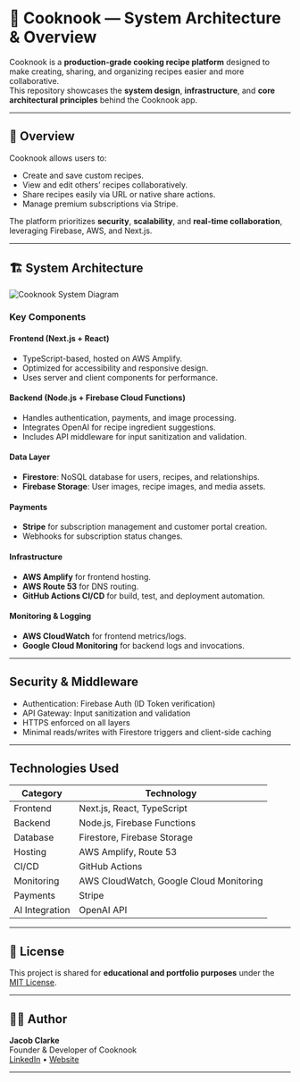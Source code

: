 # 🍳 Cooknook — System Architecture & Overview

Cooknook is a **production-grade cooking recipe platform** designed to make creating, sharing, and organizing recipes easier and more collaborative.  
This repository showcases the **system design**, **infrastructure**, and **core architectural principles** behind the Cooknook app.

---

## 🧩 Overview

Cooknook allows users to:
- Create and save custom recipes.
- View and edit others’ recipes collaboratively.
- Share recipes easily via URL or native share actions.
- Manage premium subscriptions via Stripe.

The platform prioritizes **security**, **scalability**, and **real-time collaboration**, leveraging Firebase, AWS, and Next.js.

---

## 🏗️ System Architecture

![Cooknook System Diagram](./docs/system-design-diagram.png)

### Key Components

#### **Frontend (Next.js + React)**
- TypeScript-based, hosted on AWS Amplify.
- Optimized for accessibility and responsive design.
- Uses server and client components for performance.

#### **Backend (Node.js + Firebase Cloud Functions)**
- Handles authentication, payments, and image processing.
- Integrates OpenAI for recipe ingredient suggestions.
- Includes API middleware for input sanitization and validation.

#### **Data Layer**
- **Firestore**: NoSQL database for users, recipes, and relationships.
- **Firebase Storage**: User images, recipe images, and media assets.

#### **Payments**
- **Stripe** for subscription management and customer portal creation.
- Webhooks for subscription status changes.

#### **Infrastructure**
- **AWS Amplify** for frontend hosting.
- **AWS Route 53** for DNS routing.
- **GitHub Actions CI/CD** for build, test, and deployment automation.

#### **Monitoring & Logging**
- **AWS CloudWatch** for frontend metrics/logs.
- **Google Cloud Monitoring** for backend logs and invocations.

---

## Security & Middleware

- Authentication: Firebase Auth (ID Token verification)
- API Gateway: Input sanitization and validation
- HTTPS enforced on all layers
- Minimal reads/writes with Firestore triggers and client-side caching

---

## Technologies Used

| Category | Technology |
|-----------|-------------|
| Frontend | Next.js, React, TypeScript |
| Backend | Node.js, Firebase Functions |
| Database | Firestore, Firebase Storage |
| Hosting | AWS Amplify, Route 53 |
| CI/CD | GitHub Actions |
| Monitoring | AWS CloudWatch, Google Cloud Monitoring |
| Payments | Stripe |
| AI Integration | OpenAI API |

---

## 📄 License
This project is shared for **educational and portfolio purposes** under the [MIT License](./LICENSE).

---

## 👨‍🍳 Author
**Jacob Clarke**  
Founder & Developer of Cooknook  
[LinkedIn](https://linkedin.com/in/jacobclarke) • [Website](https://yourportfolio.com)

---
